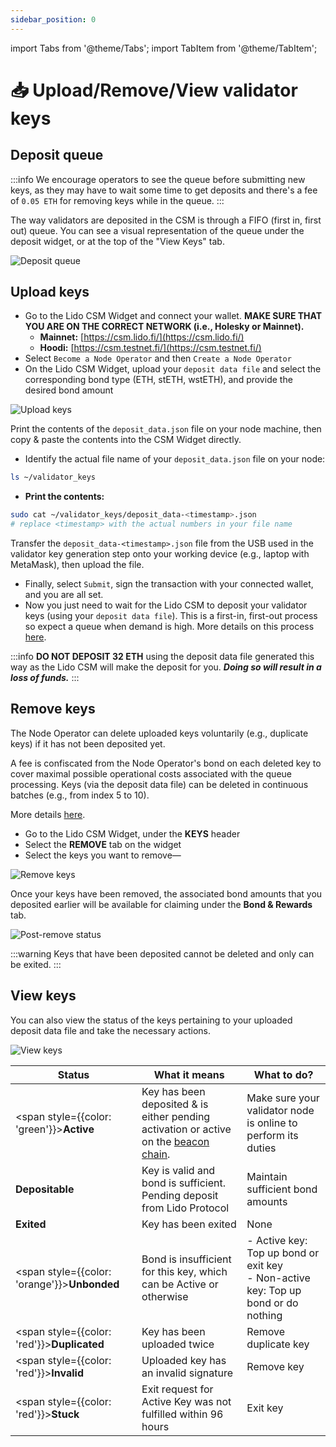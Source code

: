 ```yaml
---
sidebar_position: 0
---
```


import Tabs from '@theme/Tabs';
import TabItem from '@theme/TabItem';

# 📥 Upload/Remove/View validator keys

## Deposit queue

:::info
We encourage operators to see the queue before submitting new keys, as they may have to wait some time to get deposits and there's a fee of `0.05 ETH` for removing keys while in the queue.
:::

The way validators are deposited in the CSM is through a FIFO (first in, first out) queue. You can see a visual representation of the queue under the deposit widget, or at the top of the "View Keys" tab.

![Deposit queue](/img/csm-guide/keys-1.png)

## Upload keys

* Go to the Lido CSM Widget and connect your wallet. **MAKE SURE THAT YOU ARE ON THE CORRECT NETWORK (i.e., Holesky or Mainnet).**
  * **Mainnet:** [https://csm.lido.fi/](https://csm.lido.fi/)
  * **Hoodi:** [https://csm.testnet.fi/](https://csm.testnet.fi/)
* Select `Become a Node Operator` and then `Create a Node Operator`
* On the Lido CSM Widget, upload your `deposit data file` and select the corresponding bond type (ETH, stETH, wstETH), and provide the desired bond amount

![Upload keys](/img/csm-guide/keys-2.png)

<Tabs>
  <TabItem value="copy-paste" label="Copy & Paste">
  
Print the contents of the `deposit_data.json` file on your node machine, then copy & paste the contents into the CSM Widget directly.

* Identify the actual file name of your `deposit_data.json` file on your node:

```sh
ls ~/validator_keys
```

* **Print the contents:**

```sh
sudo cat ~/validator_keys/deposit_data-<timestamp>.json
# replace <timestamp> with the actual numbers in your file name
```

  </TabItem>
  <TabItem value="upload-file" label="Upload File">
  
Transfer the `deposit_data-<timestamp>.json` file from the USB used in the validator key generation step onto your working device (e.g., laptop with MetaMask), then upload the file.

  </TabItem>
</Tabs>

* Finally, select `Submit`, sign the transaction with your connected wallet, and you are all set.
* Now you just need to wait for the Lido CSM to deposit your validator keys (using your `deposit data file`). This is a first-in, first-out process so expect a queue when demand is high. More details on this process [here](https://operatorportal.lido.fi/modules/community-staking-module#block-25614a13674b465f875db871081091f9).

:::info
**DO NOT DEPOSIT 32 ETH** using the deposit data file generated this way as the Lido CSM will make the deposit for you. _**Doing so will result in a loss of funds.**_
:::

## Remove keys

The Node Operator can delete uploaded keys voluntarily (e.g., duplicate keys) if it has not been deposited yet. 

A fee is confiscated from the Node Operator's bond on each deleted key to cover maximal possible operational costs associated with the queue processing. Keys (via the deposit data file) can be deleted in continuous batches (e.g., from index 5 to 10).

More details [here](https://operatorportal.lido.fi/modules/community-staking-module#block-051fceb673504a489e541e3615984084).

* Go to the Lido CSM Widget, under the **KEYS** header
* Select the **REMOVE** tab on the widget
* Select the keys you want to remove—

![Remove keys](/img/csm-guide/keys-3.png)

Once your keys have been removed, the associated bond amounts that you deposited earlier will be available for claiming under the **Bond & Rewards** tab.

![Post-remove status](/img/csm-guide/keys-4.png)

:::warning
Keys that have been deposited cannot be deleted and only can be exited.
:::

## View keys

You can also view the status of the keys pertaining to your uploaded deposit data file and take the necessary actions.

![View keys](/img/csm-guide/keys-5.png)

| Status                                                                 | What it means                                                                                 | What to do?                                                                                      |
| ---------------------------------------------------------------------- | --------------------------------------------------------------------------------------------- | ------------------------------------------------------------------------------------------------ |
| <span style={{color: 'green'}}><strong>Active</strong></span>            | Key has been deposited & is either pending activation or active on the [beacon chain].        | Make sure your validator node is online to perform its duties                                    |
| **Depositable**                                                        | Key is valid and bond is sufficient. Pending deposit from Lido Protocol                       | Maintain sufficient bond amounts                                                                 |
| **Exited**                                                             | Key has been exited                                                                           | None                                                                                             |
| <span style={{color: 'orange'}}><strong>Unbonded</strong></span>         | Bond is insufficient for this key, which can be Active or otherwise                           | - Active key: Top up bond or exit key<br />- Non-active key: Top up bond or do nothing             |
| <span style={{color: 'red'}}><strong>Duplicated</strong></span>          | Key has been uploaded twice                                                                   | Remove duplicate key                                                                             |
| <span style={{color: 'red'}}><strong>Invalid</strong></span>             | Uploaded key has an invalid signature                                                         | Remove key                                                                                       |
| <span style={{color: 'red'}}><strong>Stuck</strong></span>               | Exit request for Active Key was not fulfilled within 96 hours                                 | Exit key                                                                                        |

[beacon chain]: https://holesky.beaconcha.in/